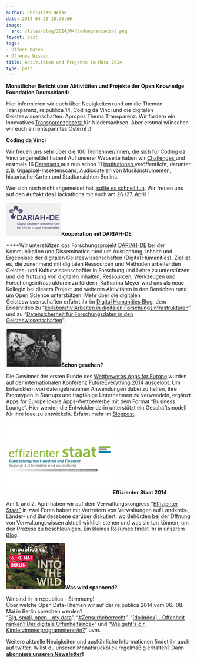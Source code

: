 ```yaml
---
author: Christian Heise
date: 2014-04-20 10:36:56
image:
  src: /files/blog/2014/04/codungdavincinl.png
layout: post
tags:
- Offene Daten
- Offenes Wissen
title: Aktivitäten und Projekte im März 2014
type: post
---
```


**Monatlicher Bericht über Aktivitäten und Projekte der Open Knowledge Foundation Deutschland:**

Hier informieren wir euch über Neuigkeiten rund um die Themen Transparenz, re:publica 14, Coding da Vinci und die digitalen Geisteswissenschaften. Apropos Thema Transparenz: Wir fordern ein innovatives [Transparenzgesetz ](http://bremen-nds.mehr-demokratie.de/hbnds_nachrichten.html?&no_cache=1&tx_ttnews%5BbackPid%5D=6832&tx_ttnews%5Btt_news%5D=15166&cHash=9478b7bd6e8171d1e65cdbca98e9d8fd)für Niedersachsen. Aber erstmal wünschen wir euch ein entspanntes Ostern! :)

**Coding da Vinci**

Wir freuen uns sehr über die 100 Teilnehmer/innen, die sich für Coding da Vinci angemeldet haben! Auf unserer Webseite haben wir [Challenges ](http://codingdavinci.de/#challenges)und erstmals 16 [Datensets ](http://codingdavinci.de/daten/)aus nun schon 11 [Institutionen ](http://codingdavinci.de/partner/#kulturinstitutionen)veröffentlicht, darunter z.B. Gigapixel-Insektenscans, Audiodateien von Musikinstrumenten, historische Karten und Stadtansichten Berlins.

Wer sich noch nicht angemeldet hat, [sollte es schnell tun](http://codingdavinci.de/). Wir freuen uns auf den Auftakt des Hackathons mit euch am 26./27. April !

![dariah](/files/blog/2014/04/dariah.png)**Kooperation mit DARIAH-DE**

****Wir unterstützen das Forschungsprojekt [DARIAH-DE](http://de.dariah.eu) bei der Kommunikation und Dissemination rund um Ausrichtung, Inhalte und Ergebnisse der digitalen Geisteswissenschaften (Digital Humanities). Ziel ist es, die zunehmend mit digitalen Ressourcen und Methoden arbeitenden Geistes- und Kulturwissenschaftler in Forschung und Lehre zu unterstützen und die Nutzung von digitalen Inhalten, Ressourcen, Werkzeugen und Forschungsinfrastrukturen zu fördern. Katharina Meyer wird uns als neue Kollegin bei diesem Projekt und weiteren Aktivitäten in den Bereichen rund um Open Science unterstützen. Mehr über die digitalen Geisteswissenschaften erfahrt ihr im [Digital Humanities Blog](http://dhd-blog.org/), dem Erklärvideo zu “[kollaborativ Arbeiten in digitalen Forschungsinfrastrukturen](https://www.youtube.com/watch?v=AWa661KfQG0)” und zu “[Datensicherheit für Forschungsdaten in den Geisteswissenschaften](https://www.youtube.com/watch?v=ivzIQHkJfq4)”.

**![sgesehen](/files/blog/2014/04/sgesehen.png)Schon gesehen?**

Die Gewinner der ersten Runde des [Wettbewerbs Apps for Europe](http://appsforeurope.eu/) wurden auf der internationalen Konferenz [FutureEverything 2014](http://futureeverything.org/) ausgelobt. Um Entwicklern von datengetriebenen Anwendungen dabei zu helfen, ihre Prototypen in Startups und tragfähige Unternehmen zu verwandeln, ergänzt Apps for Europe lokale Apps-Wettbewerbe mit dem Format “Business Lounge“. Hier werden die Entwickler darin unterstützt ein Geschäftsmodell für ihre Idee zu entwickeln. Erfahrt mehr im [Blogpost](/blog/2014/04/die-gewinner-von-apps-for-europe-2014/).

![eff_staat-titel](/files/blog/2014/04/eff_staat-titel.png)**Effizienter Staat 2014**

Am 1. und 2. April haben wir auf dem Verwaltungskongress "[Effizienter Staat"](http://www.effizienterstaat.eu/%E2%80%8E) in zwei Foren haben mit Vertretern von Verwaltungen auf Landkreis-, Länder- und Bundesebene darüber diskutiert, wo Behörden bei der Öffnung von Verwaltungswissen aktuell wirklich stehen und was sie tun können, um den Prozess zu beschleunigen. Ein kleines Resümee findet ihr in unserem [Blog](/blog/2014/04/effizienter-staat-2014-offene-daten-und-transparentes-regierungshandeln-in-der-verwaltungsrealitaet/).

![rp14_banner_160x125_1](/files/blog/2014/04/rp14_banner_160x125_1.jpg)**Was wird spannend?**

Wir sind in in re:publica - Stimmung!  
Über welche Open Data-Themen wir auf der re:publica 2014 vom 06.-08. Mai in Berlin sprechen werden?  
“[Big, small, open - my data](https://re-publica.de/session/big-small-open-my-data)”, “[#Zensurheberrecht](https://re-publica.de/session/zensurheberrecht)”, “[[do:index] - Offenheit ranken? Der digitale Offenheitsindex](https://re-publica.de/session/doindex-offenheit-ranken-digitale-offenheitsindex)“ und “[Wie geht's dir, Kinderzimmerprogrammierer/in?](https://re-publica.de/session/gehts-dir-kinderzimmerprogrammiererin)“ uvm.

Weitere aktuelle Neuigkeiten und ausführliche Informationen findet ihr auch auf twitter. Willst du unseren Monatsrückblick regelmäßig erhalten? Dann **[abonniere unseren Newsletter](http://okfn.us5.list-manage.com/subscribe?u=929f1e07936386d34833e20d1&id=4ed2decd59)!**